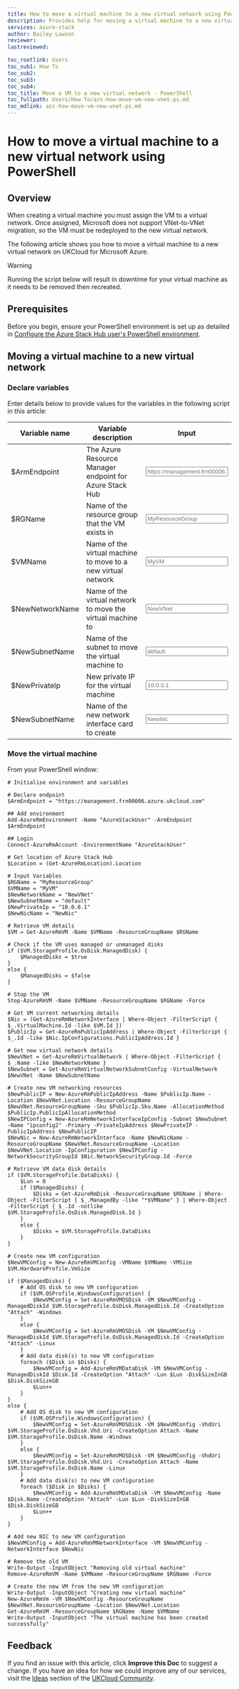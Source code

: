 ```yaml
---
title: How to move a virtual machine to a new virtual network using PowerShell
description: Provides help for moving a virtual machine to a new virtual network on UKCloud for Microsoft Azure
services: azure-stack
author: Bailey Lawson
reviewer:
lastreviewed:

toc_rootlink: Users
toc_sub1: How To
toc_sub2:
toc_sub3:
toc_sub4:
toc_title: Move a VM to a new virtual network - PowerShell
toc_fullpath: Users/How To/azs-how-move-vm-new-vnet-ps.md
toc_mdlink: azs-how-move-vm-new-vnet-ps.md
---
```


# How to move a virtual machine to a new virtual network using PowerShell

## Overview

When creating a virtual machine you must assign the VM to a virtual network. Once assigned, Microsoft does not support VNet-to-VNet migration, so the VM must be redeployed to the new virtual network.

The following article shows you how to move a virtual machine to a new virtual network on UKCloud for Microsoft Azure.

> [!WARNING]
> Running the script below will result in downtime for your virtual machine as it needs to be removed then recreated.

## Prerequisites

Before you begin, ensure your PowerShell environment is set up as detailed in [Configure the Azure Stack Hub user's PowerShell environment](azs-how-configure-powershell-users.md).

## Moving a virtual machine to a new virtual network

### Declare variables

Enter details below to provide values for the variables in the following script in this article:

| Variable name    | Variable description                                               | Input            |
|------------------|--------------------------------------------------------------------|------------------|
| \$ArmEndpoint    | The Azure Resource Manager endpoint for Azure Stack Hub                | <form oninput="result.value=armendpoint.value" id="armendpoint" style="display: inline;"><input type="text" id="armendpoint" name="armendpoint" style="display: inline;" placeholder="https://management.frn00006.azure.ukcloud.com"/></form> |
| \$RGName         | Name of the resource group that the VM exists in                   | <form oninput="result.value=resourcegroup.value" id="resourcegroup" style="display: inline;"><input type="text" id="resourcegroup" name="resourcegroup" style="display: inline;" placeholder="MyResourceGroup"/></form> |
| \$VMName         | Name of the virtual machine to move to a new virtual network       | <form oninput="result.value=vmname.value" id="vmname" style="display: inline;"><input type="text" id="vmname" name="vmname" style="display: inline;" placeholder="MyVM"/></form> |
| \$NewNetworkName | Name of the virtual network to move the virtual machine to         | <form oninput="result.value=vnetname.value" id="vnetname" style="display: inline;"><input type="text" id="vnetname" name="vnetname" style="display: inline;" placeholder="NewVNet"/></form> |
| \$NewSubnetName  | Name of the subnet to move the virtual machine to                  | <form oninput="result.value=subnetname.value" id="subnetname" style="display: inline;"><input type="text" id="subnetname" name="subnetname" style="display: inline;" placeholder="default"/></form> |
| \$NewPrivateIp   | New private IP for the virtual machine                             | <form oninput="result.value=newip.value" id="newip" style="display: inline;"><input type="text" id="newip" name="newip" style="display: inline;" placeholder="10.0.0.1"/></form> |
| \$NewSubnetName  | Name of the new network interface card to create                   | <form oninput="result.value=newnic.value" id="newnic" style="display: inline;"><input type="text" id="newnic" name="newnic" style="display: inline;" placeholder="NewNic"/></form> |

### Move the virtual machine

From your PowerShell window:

<pre><code class="language-PowerShell"># Initialise environment and variables

# Declare endpoint
$ArmEndpoint = "<output form="armendpoint" name="result" style="display: inline;">https://management.frn00006.azure.ukcloud.com</output>"

## Add environment
Add-AzureRmEnvironment -Name "AzureStackUser" -ArmEndpoint $ArmEndpoint

## Login
Connect-AzureRmAccount -EnvironmentName "AzureStackUser"

# Get location of Azure Stack Hub
$Location = (Get-AzureRmLocation).Location

# Input Variables
$RGName = "<output form="resourcegroup" name="result" style="display: inline;">MyResourceGroup</output>"
$VMName = "<output form="vmname" name="result" style="display: inline;">MyVM</output>"
$NewNetworkName = "<output form="vnetname" name="result" style="display: inline;">NewVNet</output>"
$NewSubnetName = "<output form="subnetname" name="result" style="display: inline;">default</output>"
$NewPrivateIp = "<output form="newip" name="result" style="display: inline;">10.0.0.1</output>"
$NewNicName = "<output form="newnic" name="result" style="display: inline;">NewNic</output>"

# Retrieve VM details
$VM = Get-AzureRmVM -Name $VMName -ResourceGroupName $RGName

# Check if the VM uses managed or unmanaged disks
if ($VM.StorageProfile.OsDisk.ManagedDisk) {
    $ManagedDisks = $true
}
else {
    $ManagedDisks = $false
}

# Stop the VM
Stop-AzureRmVM -Name $VMName -ResourceGroupName $RGName -Force

# Get VM current networking details
$Nic = (Get-AzureRmNetworkInterface | Where-Object -FilterScript { $_.VirtualMachine.Id -like $VM.Id })
$PublicIp = Get-AzureRmPublicIpAddress | Where-Object -FilterScript { $_.Id -like $Nic.IpConfigurations.PublicIpAddress.Id }

# Get new virtual network details
$NewVNet = Get-AzureRmVirtualNetwork | Where-Object -FilterScript { $_.Name -like $NewNetworkName }
$NewSubnet = Get-AzureRmVirtualNetworkSubnetConfig -VirtualNetwork $NewVNet -Name $NewSubnetName

# Create new VM networking resources
$NewPublicIP = New-AzureRmPublicIpAddress -Name $PublicIp.Name -Location $NewVNet.Location -ResourceGroupName $NewVNet.ResourceGroupName -Sku $PublicIp.Sku.Name -AllocationMethod $PublicIp.PublicIpAllocationMethod
$NewIPConfig = New-AzureRmNetworkInterfaceIpConfig -Subnet $NewSubnet -Name "ipconfig2" -Primary -PrivateIpAddress $NewPrivateIP -PublicIpAddress $NewPublicIP
$NewNic = New-AzureRmNetworkInterface -Name $NewNicName -ResourceGroupName $NewVNet.ResourceGroupName -Location $NewVNet.Location -IpConfiguration $NewIPConfig -NetworkSecurityGroupId $Nic.NetworkSecurityGroup.Id -Force

# Retrieve VM data disk details
if ($VM.StorageProfile.DataDisks) {
    $Lun = 0
    if ($ManagedDisks) {
        $Disks = Get-AzureRmDisk -ResourceGroupName $RGName | Where-Object -FilterScript { $_.ManagedBy -like "*$VMName" } | Where-Object -FilterScript { $_.Id -notlike $VM.StorageProfile.OsDisk.ManagedDisk.Id }
    }
    else {
        $Disks = $VM.StorageProfile.DataDisks
    }
}

# Create new VM configuration
$NewVMConfig = New-AzureRmVMConfig -VMName $VMName -VMSize $VM.HardwareProfile.VmSize

if ($ManagedDisks) {
    # Add OS disk to new VM configuration
    if ($VM.OSProfile.WindowsConfiguration) {
        $NewVMConfig = Set-AzureRmVMOSDisk -VM $NewVMConfig -ManagedDiskId $VM.StorageProfile.OsDisk.ManagedDisk.Id -CreateOption "Attach" -Windows
    }
    else {
        $NewVMConfig = Set-AzureRmVMOSDisk -VM $NewVMConfig -ManagedDiskId $VM.StorageProfile.OsDisk.ManagedDisk.Id -CreateOption "Attach" -Linux
    }
    # Add data disk(s) to new VM configuration
    foreach ($Disk in $Disks) {
        $NewVMConfig = Add-AzureRmVMDataDisk -VM $NewVMConfig -ManagedDiskId $Disk.Id -CreateOption "Attach" -Lun $Lun -DiskSizeInGB $Disk.DiskSizeGB
        $Lun++
    }
}
else {
    # Add OS disk to new VM configuration
    if ($VM.OSProfile.WindowsConfiguration) {
        $NewVMConfig = Set-AzureRmVMOSDisk -VM $NewVMConfig -VhdUri $VM.StorageProfile.OsDisk.Vhd.Uri -CreateOption Attach -Name $VM.StorageProfile.OsDisk.Name -Windows
    }
    else {
        $NewVMConfig = Set-AzureRmVMOSDisk -VM $NewVMConfig -VhdUri $VM.StorageProfile.OsDisk.Vhd.Uri -CreateOption Attach -Name $VM.StorageProfile.OsDisk.Name -Linux
    }
    # Add data disk(s) to new VM configuration
    foreach ($Disk in $Disks) {
        $NewVMConfig = Add-AzureRmVMDataDisk -VM $NewVMConfig -Name $Disk.Name -CreateOption "Attach" -Lun $Lun -DiskSizeInGB $Disk.DiskSizeGB
        $Lun++
    }
}

# Add new NIC to new VM configuration
$NewVMConfig = Add-AzureRmVMNetworkInterface -VM $NewVMConfig -NetworkInterface $NewNic

# Remove the old VM
Write-Output -InputObject "Removing old virtual machine"
Remove-AzureRmVM -Name $VMName -ResourceGroupName $RGName -Force

# Create the new VM from the new VM configuration
Write-Output -InputObject "Creating new virtual machine"
New-AzureRmVm -VM $NewVMConfig -ResourceGroupName $NewVNet.ResourceGroupName -Location $NewVNet.Location
Get-AzureRmVM -ResourceGroupName $RGName -Name $VMName
Write-Output -InputObject "The virtual machine has been created successfully"
</code></pre>

## Feedback

If you find an issue with this article, click **Improve this Doc** to suggest a change. If you have an idea for how we could improve any of our services, visit the [Ideas](https://community.ukcloud.com/ideas) section of the [UKCloud Community](https://community.ukcloud.com).
